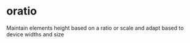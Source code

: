 # oratio
Maintain elements height based on a ratio or scale and adapt based to device widths and size
